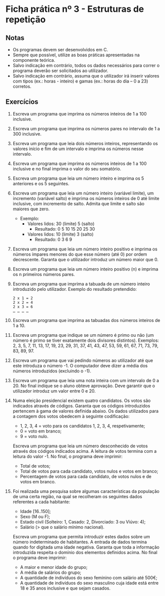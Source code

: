 
# Ficha prática nº 3 - Estruturas de repetição

## Notas
* Os programas devem ser desenvolvidos em C.
* Sempre que possível, utilize as boas práticas apresentadas na componente teórica.
* Salvo indicação em contrário, todos os dados necessários para correr o programa deverão ser solicitados ao utilizador.
* Salvo indicação em contrário, assuma que o utilizador irá inserir valores com tipos (ex.: horas - inteiro) e gamas (ex.: horas do dia – 0 a 23) corretos.

## Exercícios

1. Escreva um programa que imprima os números inteiros de 1 a 100 inclusive.
2. Escreva um programa que imprima os números pares no intervalo de 1 a 300 inclusive.
3. Escreva um programa que leia dois números inteiros, representando os valores início e fim de um intervalo e imprima os números nesse intervalo.
4. Escreva um programa que imprima os números inteiros de 1 a 100 inclusive e no final imprima o valor do seu somatório.
5. Escreva um programa que leia um número inteiro e imprima os 5 anteriores e os 5 seguintes.
6. Escreva um programa que leia um número inteiro (variável limite), um incremento (variável salto) e imprima os números inteiros de 0 até limite inclusive, com incremento de salto. Admita que limite e salto são maiores que zero. 
    * Exemplo:    
    	* Valores lidos: 30 (limite) 5 (salto)
            * Resultado: 0 5 10 15 20 25 30
        * Valores lidos: 10 (limite) 3 (salto)
            * Resultado: 0 3 6 9
7. Escreva um programa que leia um número inteiro positivo e imprima os números ímpares menores do que esse número (até 0) por ordem decrescente. Garanta que o utilizador introduz um número maior que 0.
8. Escreva um programa que leia um número inteiro positivo (n) e imprima os n primeiros números pares.
9. Escreva um programa que imprima a tabuada de um número inteiro introduzido pelo utilizador. Exemplo do resultado pretendido:
    ```
    2 x 1 = 2
    2 x 2 = 4
    2 x 3 = 6
    … … … …
    ```
10. Escreva um programa que imprima as tabuadas dos números inteiros de 1 a 10.
11.	Escreva um programa que indique se um número é primo ou não (um número é primo se tiver exatamente dois divisores distintos). Exemplos: 2, 3, 5, 7, 11, 13, 17, 19, 23, 29, 31, 37, 41, 43, 47, 53, 59, 61, 67, 71, 73, 79, 83, 89, 97. 
12. Escreva um programa que vai pedindo números ao utilizador até que este introduza o número -1. O computador deve dizer a média dos números introduzidos (excluindo o -1).
13.	Escreva um programa que leia uma nota inteira com um intervalo de 0 a 20. No final indique se o aluno obteve aprovação. Deve garantir que o utilizador introduz um valor entre 0 e 20.
14. Numa eleição presidencial existem quatro candidatos. Os votos são indicados através de códigos. Garanta que os códigos introduzidos pertencem à gama de valores definida abaixo. Os dados utilizados para a contagem dos votos obedecem à seguinte codificação:
    * 1, 2, 3, 4 = voto para os candidatos 1, 2, 3, 4, respetivamente;
    * 0 = voto em branco;
    * 9 = voto nulo.

    Escreva um programa que leia um número desconhecido de votos através dos códigos indicados acima. A leitura de votos termina com a leitura do valor -1. No final, o programa deve imprimir:
    *  Total de votos;
    * Total de votos para cada candidato, votos nulos e votos em branco;
    * Percentagem de votos para cada candidato, de votos nulos e de votos em branco.
15.	Foi realizada uma pesquisa sobre algumas características da população de uma certa região, na qual se recolheram os seguintes dados referentes a cada habitante:
    * Idade [16..150];
    * Sexo (M ou F);
    * Estado civil (Solteiro: 1, Casado: 2, Divorciado: 3 ou Viúvo: 4);
    * Salário (> que o salário mínimo nacional).
    
    Escreva um programa que permita introduzir estes dados sobre um número indeterminado de habitantes. A entrada de dados termina quando for digitada uma idade negativa. Garanta que toda a informação introduzida respeita o domínio dos elementos definidos acima. No final o programa deve imprimir:
    * A maior e menor idade do grupo;
    * A média de salários do grupo;
    * A quantidade de indivíduos do sexo feminino com salário até 500€;
    * A quantidade de indivíduos do sexo masculino cuja idade está entre 18 e 35 anos inclusive e que sejam casados.
